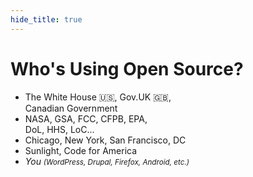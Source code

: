 ```yaml
---
hide_title: true
---
```


# **Who's Using** Open Source?

* The White House :us:, Gov.UK :uk:, <br/>Canadian Government
* NASA, GSA, FCC, CFPB, EPA, <Br />DoL, HHS, LoC...
* Chicago, New York, San Francisco, DC
* Sunlight, Code for America
* *You* <small>*(WordPress, Drupal, Firefox, Android, etc.)*</small>
